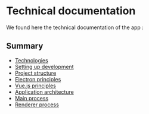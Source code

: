 # Technical documentation

We found here the technical documentation of the app :

## Summary

- [Technologies](techdoc/technologies.html)
- [Setting up development](techdoc/setting-up-development.html)
- [Project structure](techdoc/project-stucture.html)
- [Electron principles](techdoc/electron.html)
- [Vue.js principles]()
- [Application architecture]()
- [Main process]()
- [Renderer process]()

